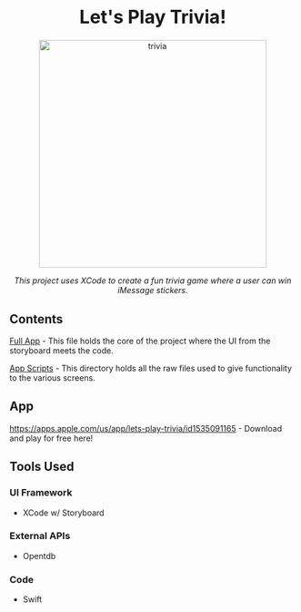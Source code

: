 <h1 align="center" style="font-weight:bold;font-size:32px;">Let's Play Trivia!</h1>

<div align="center">
  <img src="https://is5-ssl.mzstatic.com/image/thumb/Purple114/v4/94/21/9f/94219f76-98ee-eaaf-e1e6-247e69551c1a/AppIcon-1x_U007emarketing-0-7-85-220.jpeg/1024x1024bb.jpg" alt="trivia" height="400"/>
  <br>
  <p id="desc" style="font-style:italic;text-align:center;">This project uses XCode to create a fun trivia game where a user can win iMessage stickers.
  </p>
</div>

## Contents
 [Full App](/History%20Trivia.xcodeproj) - This file holds the core of the project where the UI from the storyboard meets the code.
 
 [App Scripts](/History%20Trivia/) - This directory holds all the raw files used to give functionality to the various screens.

## App
https://apps.apple.com/us/app/lets-play-trivia/id1535091165 - Download and play for free here!

## Tools Used
### UI Framework
* XCode w/ Storyboard

### External APIs
* Opentdb

### Code
* Swift
